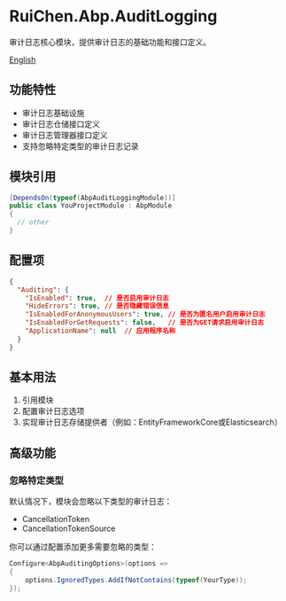 # RuiChen.Abp.AuditLogging

审计日志核心模块，提供审计日志的基础功能和接口定义。

[English](./README.EN.md)

## 功能特性

* 审计日志基础设施
* 审计日志仓储接口定义
* 审计日志管理器接口定义
* 支持忽略特定类型的审计日志记录

## 模块引用

```csharp
[DependsOn(typeof(AbpAuditLoggingModule))]
public class YouProjectModule : AbpModule
{
  // other
}
```

## 配置项

```json
{
  "Auditing": {
    "IsEnabled": true,  // 是否启用审计日志
    "HideErrors": true, // 是否隐藏错误信息
    "IsEnabledForAnonymousUsers": true, // 是否为匿名用户启用审计日志
    "IsEnabledForGetRequests": false,   // 是否为GET请求启用审计日志
    "ApplicationName": null  // 应用程序名称
  }
}
```

## 基本用法

1. 引用模块
2. 配置审计日志选项
3. 实现审计日志存储提供者（例如：EntityFrameworkCore或Elasticsearch）

## 高级功能

### 忽略特定类型

默认情况下，模块会忽略以下类型的审计日志：
* CancellationToken
* CancellationTokenSource

你可以通过配置添加更多需要忽略的类型：

```csharp
Configure<AbpAuditingOptions>(options =>
{
    options.IgnoredTypes.AddIfNotContains(typeof(YourType));
});
```
